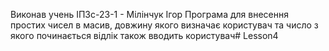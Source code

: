 Виконав учень ІПЗс-23-1 - Мілінчук Ігор
Програма для внесення простих чисел в масив, довжину якого визначає користувач та число з якого починається відлік також вводить користувач# Lesson4
